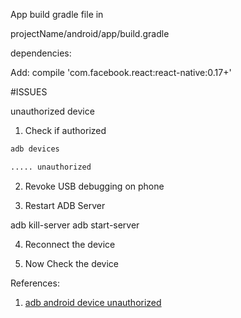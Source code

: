 App build gradle file in 

projectName/android/app/build.gradle

dependencies:

Add:
  compile 'com.facebook.react:react-native:0.17+'


#ISSUES

unauthorized device

1. Check if authorized
```bash
adb devices
```

```bash
..... unauthorized
```

2. Revoke USB debugging on phone

3. Restart ADB Server

adb kill-server
adb start-server

4. Reconnect the device

5. Now Check the device

References:

1. [adb android device unauthorized](http://stackoverflow.com/questions/23081263/adb-android-device-unauthorized)
